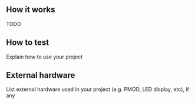 <!---

This file is used to generate your project datasheet. Please fill in the information below and delete any unused
sections.

You can also include images in this folder and reference them in the markdown. Each image must be less than
512 kb in size, and the combined size of all images must be less than 1 MB.
-->

## How it works

TODO

## How to test

Explain how to use your project

## External hardware

List external hardware used in your project (e.g. PMOD, LED display, etc), if any
